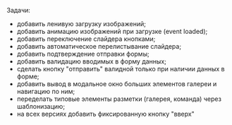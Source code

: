 Задачи:

- добавить ленивую загрузку изображений;
- добавить анимацию изображений при загрузке (event loaded);
- добавить переключение слайдера кнопками;
- добавить автоматическое перелистывание слайдера;
- добавить подтверждение отправки формы;
- добавить валидацию вводимых в форму данных;
- сделать кнопку "отправить" валидной только при наличии данных в форме;
- добавить вывод в модальное окно больших элементов галереи и навигацию по ним;
- переделать типовые элементы разметки (галерея, команда) через шаблонизацию;
- на всех версиях добавить фиксированную кнопку "вверх"
